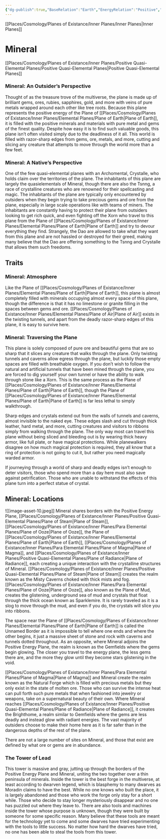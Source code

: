 ```yaml
---
{"dg-publish":true,"BaseRelation":"Earth","EnergyRelation":"Positive","aliases":null,"tags":null,"permalink":"/places/cosmology/planes-of-existance/inner-planes/positive-quasi-elemental-planes/plane-of-mineral/","dgHomeLink":true,"dgPassFrontmatter":true}
---
```


[[Places/Cosmology/Planes of Existance/Inner Planes/Inner Planes|Inner Planes]]
# Mineral
[[Places/Cosmology/Planes of Existance/Inner Planes/Positive Quasi-Elemental Planes/Positive Quasi-Elemental Planes|Positive Quasi-Elemental Planes]]
### Mineral: An Outsider’s Perspective
Thought of as the treasure trove of the multiverse, the plane is made up of brilliant gems, ores, rubies, sapphires, gold, and more with veins of pure metals wrapped around each other like tree roots. Because this plane represents the positive energy of the Plane of [[Places/Cosmology/Planes of Existance/Inner Planes/Elemental Planes/Plane of Earth|Plane of Earth]], it is filled with the positive minerals and materials with pure metal and gems of the finest quality. Despite how easy it is to find such valuable goods, this plane isn’t often visited simply due to the deadliness of it all. This world is filled with razor-sharp edges from gems, ore, metals, and more, cutting and slicing any creature that attempts to move through the world more than a few feet.

### Mineral: A Native’s Perspective
One of the few quasi-elemental planes with an Archomental, Crystalle, who holds claim over the territories of the plane. The inhabitants of this plane are largely the quasielementals of Mineral, though there are also the Tsnng, a race of crystalline creatures who are renowned for their spellcasting and magic. The inhabitants of the plane are typically only encountered by outsiders when they begin trying to take precious gems and ore from the plane, especially in large scale operations like with teams of miners. The inhabitants are constantly having to protect their plane from outsiders looking to get rich quick, and even fighting off the Xorn who travel to this plane from the Plane of [[Places/Cosmology/Planes of Existance/Inner Planes/Elemental Planes/Plane of Earth|Plane of Earth]] and try to devour everything they find. Strangely, the Dao are allowed to take what they want from this plane and are not hassled or destroyed for their greed, making many believe that the Dao are offering something to the Tsnng and Crystalle that allows them such freedoms.

## Traits
### Mineral: Atmosphere
Like the Plane of [[Places/Cosmology/Planes of Existance/Inner Planes/Elemental Planes/Plane of Earth|Plane of Earth]], this plane is almost completely filled with minerals occupying almost every space of this plane, though the difference is that it has no limestone or granite filling in the spaces between gems and ore. [[Places/Cosmology/Planes of Existance/Inner Planes/Elemental Planes/Plane of Air|Plane of Air]] exists in the twisting tunnels, and apart from the deadly razor-sharp edges of this plane, it is easy to survive here.

### Mineral: Traversing the Plane
This plane is solely composed of pure ore and beautiful gems that are so sharp that it slices any creature that walks through the plane. Only twisting tunnels and caverns allow egress through the plane, but luckily those empty spaces are filled with breathable oxygen. If you don’t wish to follow the natural and artificial tunnels that have been mined through the plane, you are forced to dig yourself your own tunnel or have the ability to walk through stone like a Xorn. This is the same process as the Plane of [[Places/Cosmology/Planes of Existance/Inner Planes/Elemental Planes/Plane of Earth|Plane of Earth]], though the Plane of [[Places/Cosmology/Planes of Existance/Inner Planes/Elemental Planes/Plane of Earth|Plane of Earth]] is far less lethal to simply walkthrough.

Sharp edges and crystals extend out from the walls of tunnels and caverns, almost invisible to the naked eye. These edges slash and cut through thick leather, hard metal, and more, cutting creatures and visitors to ribbons simply from walking through the plane. The only way most can travel this plane without being sliced and bleeding out is by wearing thick heavy armor, like full plate, or have magical protections. While planewalkers disagree on how much magical protection is required, they all know that a ring of protection is not going to cut it, but rather you need magically warded armor.

If journeying through a world of sharp and deadly edges isn’t enough to deter visitors, those who spend more than a day here must also save against petrification. Those who are unable to withstand the effects of this plane turn into a perfect statue of crystal.

## Mineral: Locations
![[image-asset-10.jpeg]]
Mineral shares borders with the Positive Energy Plane, [[Places/Cosmology/Planes of Existance/Inner Planes/Positive Quasi-Elemental Planes/Plane of Steam|Plane of Steam]], [[Places/Cosmology/Planes of Existance/Inner Planes/Para Elemental Planes/Plane of Ooze|Plane of Ooze]], the Plane of [[Places/Cosmology/Planes of Existance/Inner Planes/Elemental Planes/Plane of Earth|Plane of Earth]], [[Places/Cosmology/Planes of Existance/Inner Planes/Para Elemental Planes/Plane of Magma|Plane of Magma]], and [[Places/Cosmology/Planes of Existance/Inner Planes/Positive Quasi-Elemental Planes/Plane of Radiance|Plane of Radiance]], each creating a unique interaction with the crystalline structures of Mineral. [[Places/Cosmology/Planes of Existance/Inner Planes/Positive Quasi-Elemental Planes/Plane of Steam|Plane of Steam]] creates the realm known as the Misty Caverns choked with thick mists and fog. [[Places/Cosmology/Planes of Existance/Inner Planes/Para Elemental Planes/Plane of Ooze|Plane of Ooze]], also known as the Plane of Mud, creates the glistening, underground sea of mud and crystals that float through the thick ocean known as Sparklemire. It is rarely traveled as it is a slog to move through the mud, and even if you do, the crystals will slice you into ribbons.

The space near the Plane of [[Places/Cosmology/Planes of Existance/Inner Planes/Elemental Planes/Plane of Earth|Plane of Earth]] is called the Unnamed Border as it is impossible to tell where one ends and where the other begins, it just a massive sheet of stone and rock with caverns and tunnels dotted throughout. As an opposite, where Mineral adjoins the Positive Energy Plane, the realm is known as the Gemfields where the gems begin glowing. The closer you travel to the energy plane, the less gems there are, and the more they glow until they become stars glistening in the void. 

[[Places/Cosmology/Planes of Existance/Inner Planes/Para Elemental Planes/Plane of Magma|Plane of Magma]] and Mineral create the realm known as the Natural Forge which is filled with precious metals but they only exist in the state of molten ore. Those who can survive the intense heat can pull forth such pure metals that when fashioned into jewelry or weapons, take on a supernatural beauty of their own. Where Mineral reaches [[Places/Cosmology/Planes of Existance/Inner Planes/Positive Quasi-Elemental Planes/Plane of Radiance|Plane of Radiance]], it creates the Brighthome, a realm similar to Gemfields where the gems are less deadly and instead glow with radiant energies. The vast majority of outsiders choose to make their home here as it is far safer than in the dangerous depths of the rest of the plane. 

There are not a large number of sites on Mineral, and those that exist are defined by what ore or gems are in abundance.

### The Tower of Lead

This tower is massive and gray, jutting up through the borders of the Positive Energy Plane and Mineral, uniting the two together over a thin peninsula of minerals. Inside the tower is the best forge in the multiverse, at least according to dwarven legend, which is blasphemy to many dwarves as Moradin claims to have the best. While no one knows who built the place, it is largely abandoned and those who work the forge only stay for a short while. Those who decide to stay longer mysteriously disappear and no one has puzzled out where they leave to. There are also tools and machines inside the tower whose purpose is unknown, though they were built by someone for some specific reason. Many believe that these tools are meant for the technology yet to come and some dwarves have tried experimenting with the tools to little success. No matter how hard the dwarves have tried, no one has been able to steal the tools from this tower.